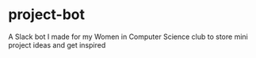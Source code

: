 # project-bot
A Slack bot I made for my Women in Computer Science club to store mini project ideas and get inspired
